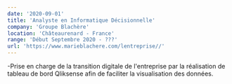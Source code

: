 ```yaml
---
date: '2020-09-01'
title: 'Analyste en Informatique Décisionnelle'
company: 'Groupe Blachère'
location: 'Châteaurenard - France'
range: 'Début Septembre 2020 - ???'
url: 'https://www.marieblachere.com/lentreprise//'
---
```


  -Prise en charge de la transition digitale de l'entreprise par la réalisation de tableau de bord Qliksense afin de faciliter la visualisation des données.


